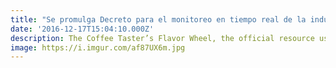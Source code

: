 ```yaml
---
title: "Se promulga Decreto para el monitoreo en tiempo real de la industria acuícola en Chile"
date: '2016-12-17T15:04:10.000Z'
description: The Coffee Taster’s Flavor Wheel, the official resource used by coffee tasters, has been revised for the first time this year.
image: https://i.imgur.com/af87UX6m.jpg
---
```



